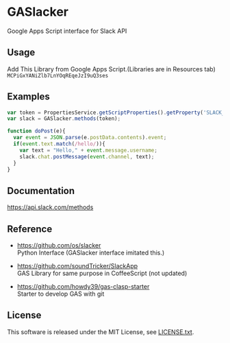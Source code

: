 # GASlacker

Google Apps Script interface for Slack API

## Usage

Add This Library from Google Apps Script.(Libraries are in Resources tab)  
`MCPiGxYANiZlb7LnYOqREqeJzI9uQ3ses`

## Examples

```JavaScript
var token = PropertiesService.getScriptProperties().getProperty('SLACK_ACCESS_TOKEN');
var slack = GASlacker.methods(token);

function doPost(e){
  var event = JSON.parse(e.postData.contents).event;
  if(event.text.match(/hello/)){
    var text = "Hello," + event.message.username;
    slack.chat.postMessage(event.channel, text);
  }
}
```

## Documentation

https://api.slack.com/methods

## Reference

* https://github.com/os/slacker  
  Python Interface (GASlacker interface imitated this.)

* https://github.com/soundTricker/SlackApp  
  GAS Library for same purpose in CoffeeScript (not updated)

* https://github.com/howdy39/gas-clasp-starter  
  Starter to develop GAS with git

## License

This software is released under the MIT License, see [LICENSE.txt](LICENSE.txt).
